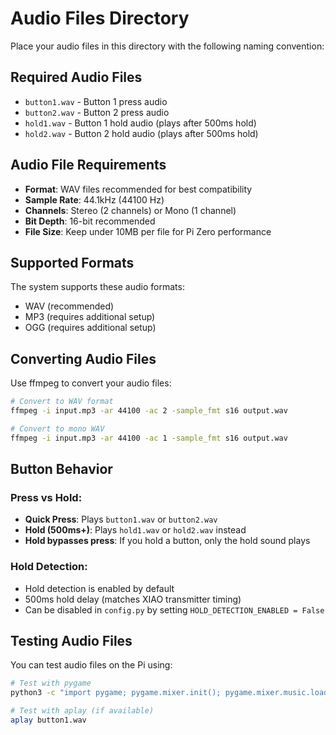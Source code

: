 # Audio Files Directory

Place your audio files in this directory with the following naming convention:

## Required Audio Files

- `button1.wav` - Button 1 press audio
- `button2.wav` - Button 2 press audio  
- `hold1.wav` - Button 1 hold audio (plays after 500ms hold)
- `hold2.wav` - Button 2 hold audio (plays after 500ms hold)

## Audio File Requirements

- **Format**: WAV files recommended for best compatibility
- **Sample Rate**: 44.1kHz (44100 Hz)
- **Channels**: Stereo (2 channels) or Mono (1 channel)
- **Bit Depth**: 16-bit recommended
- **File Size**: Keep under 10MB per file for Pi Zero performance

## Supported Formats

The system supports these audio formats:
- WAV (recommended)
- MP3 (requires additional setup)
- OGG (requires additional setup)

## Converting Audio Files

Use ffmpeg to convert your audio files:

```bash
# Convert to WAV format
ffmpeg -i input.mp3 -ar 44100 -ac 2 -sample_fmt s16 output.wav

# Convert to mono WAV
ffmpeg -i input.mp3 -ar 44100 -ac 1 -sample_fmt s16 output.wav
```

## Button Behavior

### **Press vs Hold:**
- **Quick Press**: Plays `button1.wav` or `button2.wav`
- **Hold (500ms+)**: Plays `hold1.wav` or `hold2.wav` instead
- **Hold bypasses press**: If you hold a button, only the hold sound plays

### **Hold Detection:**
- Hold detection is enabled by default
- 500ms hold delay (matches XIAO transmitter timing)
- Can be disabled in `config.py` by setting `HOLD_DETECTION_ENABLED = False`

## Testing Audio Files

You can test audio files on the Pi using:

```bash
# Test with pygame
python3 -c "import pygame; pygame.mixer.init(); pygame.mixer.music.load('button1.wav'); pygame.mixer.music.play()"

# Test with aplay (if available)
aplay button1.wav
```
